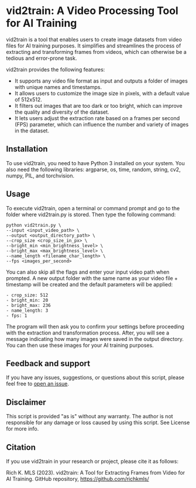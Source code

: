 # vid2train: A Video Processing Tool for AI Training

vid2train is a tool that enables users to create image datasets from video files for AI training purposes. It simplifies and streamlines the process of extracting and transforming frames from videos, which can otherwise be a tedious and error-prone task. 

vid2train provides the following features:

- It supports any video file format as input and outputs a folder of images with unique names and timestamps.
- It allows users to customize the image size in pixels, with a default value of 512x512.
- It filters out images that are too dark or too bright, which can improve the quality and diversity of the dataset.
- It lets users adjust the extraction rate based on a frames per second (FPS) parameter, which can influence the number and variety of images in the dataset.

## Installation

To use vid2train, you need to have Python 3 installed on your system. You also need the following libraries: argparse, os, time, random, string, cv2, numpy, PIL, and torchvision.

## Usage

To execute vid2train, open a terminal or command prompt and go to the folder where vid2train.py is stored. Then type the following command:

```
python vid2train.py \
--input <input_video_path> \
--output <output_directory_path> \
--crop_size <crop_size_in_px> \
--bright_min <min_brightness_level> \
--bright_max <max_brightness_level> \
--name_length <filename_char_length> \
--fps <images_per_second>
```

You can also skip all the flags and enter your input video path when prompted. A new output folder with the same name as your video file + timestamp will be created and the default parameters will be applied:

```
- crop_size: 512
- bright_min: 20
- bright_max: 236
- name_length: 3
- fps: 1
```

The program will then ask you to confirm your settings before proceeding with the extraction and transformation process. After, you will see a message indicating how many images were saved in the output directory. You can then use these images for your AI training purposes.

## Feedback and support

If you have any issues, suggestions, or questions about this script, please feel free to [open an issue](https://github.com/richkmls/vid2train/issues).

## Disclaimer

This script is provided "as is" without any warranty. The author is not responsible for any damage or loss caused by using this script. 
See License for more info.

## Citation
If you use vid2train in your research or project, please cite it as follows:

Rich K. MLS (2023). vid2train: A Tool for Extracting Frames from Video for AI Training. GitHub repository, https://github.com/richkmls/

